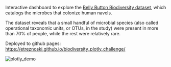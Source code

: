 Interactive dashboard to explore the [Belly Button Biodiversity dataset](http://robdunnlab.com/projects/belly-button-biodiversity/), which catalogs the microbes that colonize human navels.

The dataset reveals that a small handful of microbial species (also called operational taxonomic units, or OTUs, in the study) were present in more than 70% of people, while the rest were relatively rare.

Deployed to github pages:
https://etreznoski.github.io/biodiversity_plotly_challenge/

![plotly_demo](https://user-images.githubusercontent.com/73403293/125851718-8c1dd03b-5cd0-43c8-a58e-c00d6e449e08.jpg)
